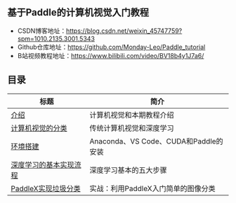 ## 基于Paddle的计算机视觉入门教程

- CSDN博客地址：https://blog.csdn.net/weixin_45747759?spm=1010.2135.3001.5343
- Github仓库地址：https://github.com/Monday-Leo/Paddle_tutorial
- B站视频教程地址：https://www.bilibili.com/video/BV18b4y1J7a6/

## 目录

| 标题                                                         | 简介                                  |
| ------------------------------------------------------------ | ------------------------------------- |
| [介绍](https://github.com/Monday-Leo/Paddle_tutorial/tree/master/%E7%AC%AC1%E8%AE%B2%20%E4%BB%8B%E7%BB%8D) | 计算机视觉和本期教程介绍              |
| [计算机视觉的分类](https://github.com/Monday-Leo/Paddle_tutorial/tree/master/%E7%AC%AC2%E8%AE%B2%20%E8%AE%A1%E7%AE%97%E6%9C%BA%E8%A7%86%E8%A7%89%E7%9A%84%E5%88%86%E7%B1%BB) | 传统计算机视觉和深度学习              |
| [环境搭建](https://github.com/Monday-Leo/Paddle_tutorial/tree/master/%E7%AC%AC3%E8%AE%B2%20%E7%8E%AF%E5%A2%83%E6%90%AD%E5%BB%BA) | Anaconda、VS Code、CUDA和Paddle的安装 |
| [深度学习的基本实现流程](https://github.com/Monday-Leo/Paddle_tutorial/tree/master/%E7%AC%AC4%E8%AE%B2%20%E6%B7%B1%E5%BA%A6%E5%AD%A6%E4%B9%A0%E7%9A%84%E5%9F%BA%E6%9C%AC%E5%AE%9E%E7%8E%B0%E6%B5%81%E7%A8%8B) | 深度学习基本的五大步骤                |
| [PaddleX实现垃圾分类](https://github.com/Monday-Leo/Paddle_tutorial/tree/master/%E7%AC%AC5%E8%AE%B2%20%E5%AE%9E%E6%88%98%EF%BC%9APaddleX%E5%AE%9E%E7%8E%B0%E5%9E%83%E5%9C%BE%E5%88%86%E7%B1%BB) | 实战：利用PaddleX入门简单的图像分类   |

